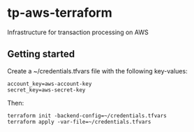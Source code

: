 # tp-aws-terraform
Infrastructure for transaction processing on AWS

## Getting started

Create a ~/credentials.tfvars file with the following key-values:
```
account_key=aws-account-key
secret_key=aws-secret-key
```

Then:
```
terraform init -backend-config=~/credentials.tfvars
terraform apply -var-file=~/credentials.tfvars
```
